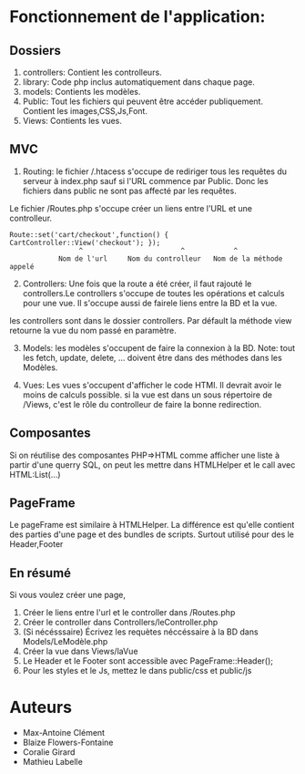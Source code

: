 # Fonctionnement de l'application:

## Dossiers
1. controllers: Contient les controlleurs.
2. library:     Code php inclus automatiquement dans chaque page.
3. models:      Contients les modèles.
4. Public:      Tout les fichiers qui peuvent être accéder publiquement. 
Contient les images,CSS,Js,Font.
5. Views:       Contients les vues.




## MVC 
1. Routing: 
le fichier /.htacess s'occupe de rediriger tous les requêtes du serveur à index.php 
sauf si l'URL commence par Public. Donc les fichiers dans public ne sont pas affecté 
par les requêtes.

Le fichier /Routes.php s'occupe créer un liens entre l'URL et une controlleur.
```                
Route::set('cart/checkout',function() { CartController::View('checkout'); });
                 ^                        ^            ^ 
            Nom de l'url     Nom du controlleur   Nom de la méthode appelé
```

2. Controllers:
Une fois que la route a été créer, il faut rajouté le controllers.Le controllers s'occupe 
de toutes les opérations et calculs pour une vue. Il s'occupe aussi de fairele liens entre 
la BD et la vue.

les controllers sont dans le dossier controllers. Par défault la méthode view retourne la 
vue du nom passé en paramètre.


3. Models: 
les modèles s'occupent de faire la connexion à la BD. 
Note: tout les fetch, update, delete, ... doivent être dans des méthodes dans les Modèles.


4. Vues:
Les vues s'occupent d'afficher le code HTMl. 
Il devrait avoir le moins de calculs possible. 
si la vue est dans un sous répertoire de /Views, c'est le rôle du controlleur de faire 
la bonne redirection.

## Composantes 
Si on réutilise des composantes PHP=>HTML comme afficher une liste à partir d'une querry SQL, 
on peut les mettre dans HTMLHelper et le call avec HTML:List(...)


## PageFrame 
Le pageFrame est similaire à HTMLHelper. La différence est qu'elle contient des parties 
d'une page et des bundles de scripts. 
Surtout utilisé pour des le Header,Footer 

## En résumé 
Si vous voulez créer une page, 
1. Créer le liens entre l'url et le controller dans /Routes.php
2. Créer le controller dans Controllers/leController.php
3. (Si nécésssaire) Écrivez les requètes néccéssaire à la BD dans Models/LeModèle.php
4. Créer la vue dans Views/laVue
5. Le Header et le Footer sont accessible avec PageFrame::Header();
6. Pour les styles et le Js, mettez le dans public/css et public/js

# Auteurs
* Max-Antoine Clément
* Blaize Flowers-Fontaine
* Coralie Girard
* Mathieu Labelle